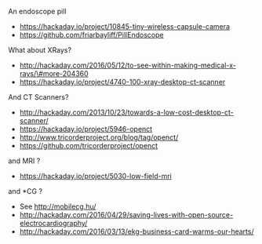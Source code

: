 
An endoscope pill

-   https://hackaday.io/project/10845-tiny-wireless-capsule-camera
-   https://github.com/friarbayliff/PillEndoscope

What about XRays?

-   http://hackaday.com/2016/05/12/to-see-within-making-medical-x-rays/\#more-204360
-   https://hackaday.io/project/4740-100-xray-desktop-ct-scanner

And CT Scanners?

-   http://hackaday.com/2013/10/23/towards-a-low-cost-desktop-ct-scanner/
-   https://hackaday.io/project/5946-openct
-   http://www.tricorderproject.org/blog/tag/openct/
-   https://github.com/tricorderproject/openct

and MRI ?

-   https://hackaday.io/project/5030-low-field-mri

and \*CG ?

-   See http://mobilecg.hu/
-   http://hackaday.com/2016/04/29/saving-lives-with-open-source-electrocardiography/
-   http://hackaday.com/2016/03/13/ekg-business-card-warms-our-hearts/

